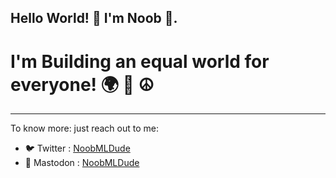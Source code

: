 

## Hello World! 🎉 I'm Noob 👋.

# I'm Building an equal world for everyone! 🌍 🤝 ☮️

---
To know more: just reach out to me:

- 🐦 Twitter : [NoobMLDude](https://twitter.com/noobmldude)
- 🐘 Mastodon : [NoobMLDude](https://noobmldude@mstdn.social/@NoobMLDude)
